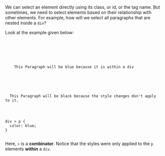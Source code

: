We can select an element directly using
its class, or id, or the
tag name. But sometimes, we need to
select elements based on their relationship
with other elements. For example,
how will we select all paragraphs
that are nested inside a `div`?

Look at the example given below:

<codeblock language="css" type="lesson">
<code>
<panel language="html">
<div>
  <p>
    This Paragraph will be blue because it is within a div
  </p>
</div>
<p>
  This Paragraph will be black because the style changes don't apply to it.
</p>
</panel>
<panel language="css">
div > p {
  color: blue;
}
</panel>
</code>
</codeblock>

Here, `>` is a **combinator**.
Notice that the styles were
only applied to the `p` elements
**within** a `div`.